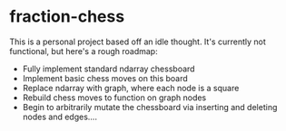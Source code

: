 # fraction-chess
 
This is a personal project based off an idle thought. It's currently not functional, but here's a rough roadmap:

- Fully implement standard ndarray chessboard
- Implement basic chess moves on this board
- Replace ndarray with graph, where each node is a square
- Rebuild chess moves to function on graph nodes
- Begin to arbitrarily mutate the chessboard via inserting and deleting nodes and edges....